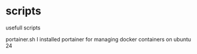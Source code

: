 # scripts
usefull scripts

portainer.sh
    I installed portainer for managing docker containers on ubuntu 24